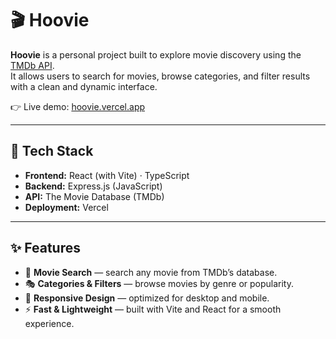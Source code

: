 # 🎬 Hoovie  

**Hoovie** is a personal project built to explore movie discovery using the [TMDb API](https://www.themoviedb.org/documentation/api).  
It allows users to search for movies, browse categories, and filter results with a clean and dynamic interface.  

👉 Live demo: [hoovie.vercel.app](https://hoovie.vercel.app)  

---

## 🚀 Tech Stack  

- **Frontend:** React (with Vite) · TypeScript  
- **Backend:** Express.js (JavaScript)  
- **API:** The Movie Database (TMDb)  
- **Deployment:** Vercel 

---

## ✨ Features  

- 🔎 **Movie Search** — search any movie from TMDb’s database.  
- 🎭 **Categories & Filters** — browse movies by genre or popularity.  
- 📱 **Responsive Design** — optimized for desktop and mobile.  
- ⚡ **Fast & Lightweight** — built with Vite and React for a smooth experience.